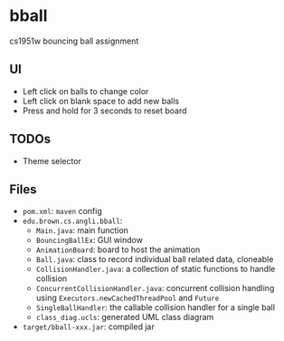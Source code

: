 # bball
cs1951w bouncing ball assignment

## UI
- Left click on balls to change color
- Left click on blank space to add new balls
- Press and hold for 3 seconds to reset board

## TODOs
- Theme selector

## Files
- `pom.xml`: `maven` config
- `edu.brown.cs.angli.bball`:
  - `Main.java`: main function
  - `BouncingBallEx`: GUI window
  - `AnimationBoard`: board to host the animation
  - `Ball.java`: class to record individual ball related data, cloneable
  - `CollisionHandler.java`: a collection of static functions to handle collision
  - `ConcurrentCollisionHandler.java`: concurrent collision handling using `Executors.newCachedThreadPool` and `Future`
  - `SingleBallHandler`: the callable collision handler for a single ball 
  - `class_diag.ucls`: generated UML class diagram
- `target/bball-xxx.jar`: compiled jar

